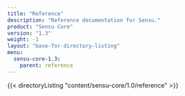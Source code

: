 ```yaml
---
title: "Reference"
description: "Reference documentation for Sensu."
product: "Sensu Core"
version: "1.3"
weight: -1
layout: "base-for-directory-listing"
menu:
  sensu-core-1.3:
    parent: reference
---
```


{{< directoryListing "content/sensu-core/1.0/reference" >}}
